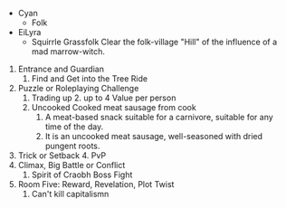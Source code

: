 - Cyan
	- Folk
- EiLyra
	- Squirrle Grassfolk
Clear the folk-village "Hill" of the influence of a mad marrow-witch.
1. Entrance and Guardian
	1. Find and Get into the Tree Ride
2. Puzzle or Roleplaying Challenge
	1. Trading up
		2. up to 4 Value per person
	2. Uncooked Cooked meat sausage from cook
		1. A meat-based snack suitable for a carnivore, suitable for any time of the day.  
		2. It is an uncooked meat sausage, well-seasoned with dried pungent roots.
3. Trick or Setback
	4. PvP
4. Climax, Big Battle or Conflict
	1. Spirit of Craobh Boss Fight
5. Room Five: Reward, Revelation, Plot Twist
	1. Can't kill capitalismn